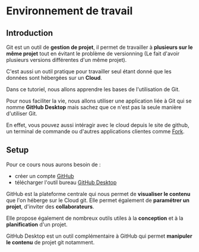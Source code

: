 # Environnement de travail

## Introduction

Git est un outil de **gestion de projet**, il permet de travailler à **plusieurs sur le même projet** tout en évitant le problème de versionning (Le fait d'avoir plusieurs versions différentes d'un même projet).

C'est aussi un outil pratique pour travailler seul étant donné que les données sont hébergées sur un **Cloud**.

Dans ce tutoriel, nous allons apprendre les bases de l'utilisation de Git.

Pour nous faciliter la vie, nous allons utiliser une application liée à Git qui se nomme **GitHub Desktop** mais sachez que ce n'est pas la seule manière d'utiliser Git.

En effet, vous pouvez aussi intéragir avec le cloud depuis le site de github, un terminal de commande ou d'autres applications clientes comme [Fork](https://git-fork.com/).

## Setup

Pour ce cours nous aurons besoin de :

+ créer un compte [GitHub](https://github.com/)
+ télécharger l'outil bureau [GitHub Desktop](https://desktop.github.com/)

GitHub est la plateforme centrale qui nous permet de **visualiser le contenu** que l'on héberge sur le Cloud git. Elle permet également de **paramétrer un projet**, d'inviter des **collaborateurs**.

Elle propose également de nombreux outils utiles à la **conception** et à la **planification** d'un projet.

GitHub Desktop est un outil complémentaire à GitHub qui permet **manipuler le contenu** de projet git notamment.

